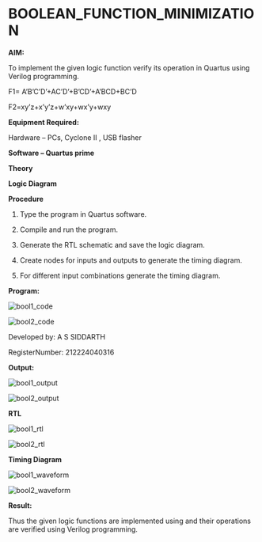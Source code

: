 # BOOLEAN_FUNCTION_MINIMIZATION

**AIM:**

To implement the given logic function verify its operation in Quartus using Verilog programming.

F1= A’B’C’D’+AC’D’+B’CD’+A’BCD+BC’D 

F2=xy’z+x’y’z+w’xy+wx’y+wxy

**Equipment Required:**

Hardware – PCs, Cyclone II , USB flasher

**Software – Quartus prime**

**Theory**

**Logic Diagram**

**Procedure**

1.	Type the program in Quartus software.

2.	Compile and run the program.

3.	Generate the RTL schematic and save the logic diagram.

4.	Create nodes for inputs and outputs to generate the timing diagram.

5.	For different input combinations generate the timing diagram.


**Program:**

![bool1_code](https://github.com/user-attachments/assets/1de84c91-4c7a-4725-825a-cb74a18952eb)


![bool2_code](https://github.com/user-attachments/assets/0b59eb03-b437-496f-a2a0-ba3b9c5dc5fa)




Developed by: A S SIDDARTH

RegisterNumber: 212224040316


**Output:**


![bool1_output](https://github.com/user-attachments/assets/c97aa1fd-564f-4ab1-b93b-598cbb7e8436)



![bool2_output](https://github.com/user-attachments/assets/086c30bd-d48e-46f3-bc15-7f57019befbb)



**RTL**


![bool1_rtl](https://github.com/user-attachments/assets/69cf5f37-76a7-4ec4-b7cb-d01fdca1d192)



![bool2_rtl](https://github.com/user-attachments/assets/75df08d1-2cd0-4928-8c88-61719506e6b6)



**Timing Diagram**


![bool1_waveform](https://github.com/user-attachments/assets/d4d95472-79d6-4dd5-99e6-65bb8bf6e124)


![bool2_waveform](https://github.com/user-attachments/assets/5a7cfbd8-894d-4a2e-b2c2-6bb7f814f380)



**Result:**


Thus the given logic functions are implemented using and their operations are verified using Verilog programming.

